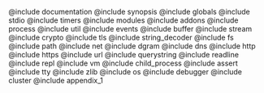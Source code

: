 @include documentation
@include synopsis
@include globals
@include stdio
@include timers
@include modules
@include addons
@include process
@include util
@include events
@include buffer
@include stream
@include crypto
@include tls
@include string_decoder
@include fs
@include path
@include net
@include dgram
@include dns
@include http
@include https
@include url
@include querystring
@include readline
@include repl
@include vm
@include child_process
@include assert
@include tty
@include zlib
@include os
@include debugger
@include cluster
@include appendix_1
